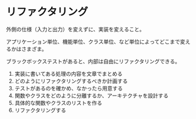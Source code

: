 # リファクタリング

外側の仕様（入力と出力）を変えずに、実装を変えること。

アプリケーション単位、機能単位、クラス単位、など単位によってどこまで変えるかはさまざま。

ブラックボックステストがあると、内部は自由にリファクタリングできる。

1. 実装に書いてある処理の内容を文章でまとめる
2. どのようにリファクタリングするべきか計画する
3. テストがあるのを確かめ、なかったら用意する
4. 関数やクラスをどのように分離するか、アーキテクチャを設計する
5. 具体的な関数やクラスのリストを作る
6. リファクタリングする

